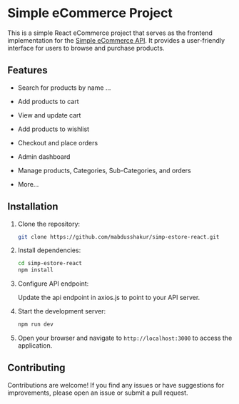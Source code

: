 # Simple eCommerce Project

This is a simple React eCommerce project that serves as the frontend implementation for the [Simple eCommerce API](https://github.com/mabdusshakur/simp-estore-api). It provides a user-friendly interface for users to browse and purchase products.

## Features

- Search for products by name ...
- Add products to cart
- View and update cart
- Add products to wishlist
- Checkout and place orders

- Admin dashboard
- Manage products, Categories, Sub-Categories, and orders
- More...

## Installation

1. Clone the repository:

    ```bash
    git clone https://github.com/mabdusshakur/simp-estore-react.git
    ```

2. Install dependencies:

    ```bash
    cd simp-estore-react
    npm install
    ```

3. Configure API endpoint:

    Update the api endpoint in axios.js to point to your API server.

4. Start the development server:

    ```bash
    npm run dev
    ```

5. Open your browser and navigate to `http://localhost:3000` to access the application.

## Contributing

Contributions are welcome! If you find any issues or have suggestions for improvements, please open an issue or submit a pull request.

